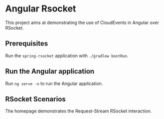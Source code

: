 # Angular Rsocket

This project aims at demonstrating the use of CloudEvents in Angular over RSocket.

## Prerequisites

Run the `spring-rsocket` application with `./gradlew bootRun`.

## Run the Angular application

Run `ng serve -o` to run the Angular application.

## RSocket Scenarios

The homepage demonstrates the Request-Stream RSocket interaction.
